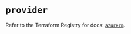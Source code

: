 # `provider`

Refer to the Terraform Registry for docs: [`azurerm`](https://registry.terraform.io/providers/hashicorp/azurerm/4.7.0/docs).
